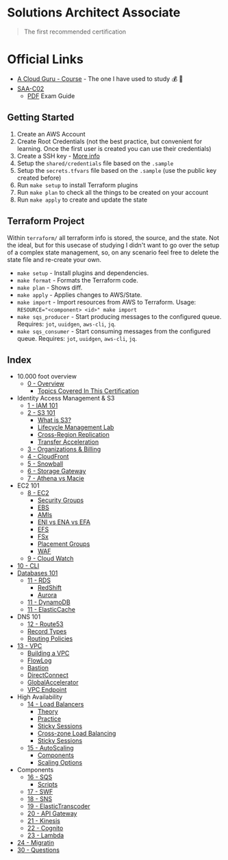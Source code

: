# Solutions Architect Associate
> The first recommended certification

# Official Links

* [A Cloud Guru - Course](https://acloud.guru/learn/aws-certified-solutions-architect-associate) - The one I have used to study 💰 📼
* [SAA-C02](https://aws.amazon.com/certification/certified-solutions-architect-associate/)
  * [PDF](https://d1.awsstatic.com/training-and-certification/docs-sa-assoc/AWS-Certified-Solutions-Architect-Associate-Exam-Guide_v1.1_2019_08_27_FINAL.pdf) Exam Guide

## Getting Started

1. Create an AWS Account
1. Create Root Credentials (not the best practice, but convenient for learning. Once the first user is created you can use their credentials)
1. Create a SSH key - [More info](https://help.github.com/en/github/authenticating-to-github/generating-a-new-ssh-key-and-adding-it-to-the-ssh-agent)
1. Setup the `shared/credentials` file based on the `.sample`
1. Setup the `secrets.tfvars` file based on the `.sample` (use the public key created before)
1. Run `make setup` to install Terraform plugins
1. Run `make plan` to check all the things to be created on your account
1. Run `make apply` to create and update the state

## Terraform Project

Within `terraform/` all terraform info is stored, the source, and the state. Not the ideal, but for this usecase of studying I didn't want to go over the setup of a complex state management, so, on any scenario feel free to delete the state file and re-create your own.

* `make setup` - Install plugins and dependencies.
* `make format` - Formats the Terraform code.
* `make plan` - Shows diff.
* `make apply` - Applies changes to AWS/State.
* `make import` - Import resources from AWS to Terraform. Usage: `RESOURCE="<component> <id>" make import`
* `make sqs_producer` - Start producing messages to the configured queue. Requires: `jot`, `uuidgen`, `aws-cli`, `jq`.
* `make sqs_consumer` - Start consuming messages from the configured queue. Requires: `jot`, `uuidgen`, `aws-cli`, `jq`.

## Index

* 10.000 foot overview
  * [0 - Overview](topics/00_OVERVIEW.md)
    * [Topics Covered In This Certification](topics/00_OVERVIEW.md#topics-covered-in-this-certification)
* Identity Access Management & S3
  * [1 - IAM 101](topics/01_IAM.md)
  * [2 - S3 101](topics/02_S3.md)
    * [What is S3?](topics/02_S3.md#what-is-s3?)
    * [Lifecycle Management Lab](topics/02_S3.md#lifecycle-management-lab)
    * [Cross-Region Replication](topics/02_S3.md#cross-region-replication)
    * [Transfer Acceleration](topics/02_S3.md#transfer-acceleration)
  * [3 - Organizations & Billing](topics/03_ORGANIZATIONS_AND_BILLING.md)
  * [4 - CloudFront](topics/04_CLOUD_FRONT.md)
  * [5 - Snowball](topics/05_SNOWBALL.md)
  * [6 - Storage Gateway](topics/06_STOAGE_GATEWAY.md)
  * [7 - Athena vs Macie](topics/07_ATHENA_VS_MACIE.md)
* EC2 101
  * [8 - EC2](topics/08_EC2.md)
    * [Security Groups](topics/08_EC2.md#security-groups-lab)
    * [EBS](topics/08_EC2.md#ebs)
    * [AMIs](topics/08_EC2.md#amis)
    * [ENI vs ENA vs EFA](topics/08_EC2.md#eni-vs-ena-vs-efa)
    * [EFS](topics/08_EC2.md#efs)
    * [FSx](topics/08_EC2.md#fsx)
    * [Placement Groups](topics/08_EC2.md#placement-groups)
    * [WAF](topics/08_EC2.md#waf)
  * [9 - Cloud Watch](topics/09_CLOUD_WATCH.md)
* [10 - CLI](topics/10_CLI.md)
* [Databases  101](topics/11_DATABASES.md)
  * [11 - RDS](topics/11_DATABASES.md#rds)
    * [RedShift](topics/11_DATABASES.md#redshift)
    * [Aurora](topics/11_DATABASES.md#redshift)
  * [11 - DynamoDB](topics/11_DATABASES.md#dynamodb)
  * [11 - ElasticCache](topics/11_DATABASES.md#elastic-cache)
* DNS 101
  * [12 - Route53](topics/12_ROUTE53.md)
  * [Record Types](topics/12_ROUTE53.md#records)
  * [Routing Policies](topics/12_ROUTE53.md#routing-policies)
* [13 - VPC](topics/13_VPC.md)
  * [Building a VPC](topics/13_VPC.md#building-a-vpc)
  * [FlowLog](topics/13_VPC.md#flowlog)
  * [Bastion](topics/13_VPC.md#bastion)
  * [DirectConnect](topics/13_VPC.md#directconnect)
  * [GlobalAccelerator](topics/13_VPC.md#globalaccelerator)
  * [VPC Endpoint](topics/13_VPC.md#vpc-endpoint)
* High Availability
  * [14 - Load Balancers](topics/14_LOAD_BALANCERS.md)
    * [Theory](topics/14_LOAD_BALANCERS.md#theory)
    * [Practice](topics/14_LOAD_BALANCERS.md#lab)
    * [Sticky Sessions](topics/14_LOAD_BALANCERS.md#sticky-sessions)
    * [Cross-zone Load Balancing](topics/14_LOAD_BALANCERS.md#cross-zone-load-balancing)
    * [Sticky Sessions](topics/14_LOAD_BALANCERS.md#sticky-sessions)
  * [15 - AutoScaling](topics/15_AUTOSCALING.md)
    * [Components](topics/15_AUTOSCALING.md#components)
    * [Scaling Options](topics/15_AUTOSCALING.md#scaling-options)
* Components
  * [16 - SQS](topics/16_SQS.md)
    * [Scripts](topics/16_SQS.md#lab)
  * [17 - SWF](topics/17_SWF.md)
  * [18 - SNS](topics/18_SNS.md)
  * [19 - ElasticTranscoder](topics/19_ELASTIC_TRANSCODER.md)
  * [20 - API Gateway](topics/20_API_GATEWAY.md)
  * [21 - Kinesis](topics/21_KINESIS.md)
  * [22 - Cognito](topics/22_COGNITO.md)
  * [23 - Lambda](topics/23_LAMBDA.md)
* [24 - Migratin](topics/24_MIGRATION.md)
* [30 - Questions](topics/30_QUESTIONS.md)
